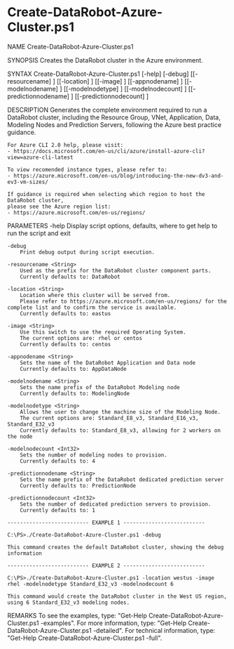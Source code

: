 # Create-DataRobot-Azure-Cluster.ps1

NAME
    Create-DataRobot-Azure-Cluster.ps1

SYNOPSIS
    Creates the DataRobot cluster in the Azure environment.

SYNTAX
    Create-DataRobot-Azure-Cluster.ps1 [-help] [-debug] [[-resourcename] <String>] [[-location] <String>] [[-image] <String>] [[-appnodename] <String>] [[-modelnodename] <String>] [[-modelnodetype] <String>] [[-modelnodecount] <Int32>] [[-predictionnodename] <String>] [[-predictionnodecount] <Int32>]

DESCRIPTION
    Generates the complete environment required to run a DataRobot cluster, including the Resource Group, VNet, Application, Data, Modeling Nodes and Prediction Servers, following the Azure best practice guidance.

    For Azure CLI 2.0 help, please visit:
    - https://docs.microsoft.com/en-us/cli/azure/install-azure-cli?view=azure-cli-latest

    To view recomended instance types, please refer to:
    - https://azure.microsoft.com/en-us/blog/introducing-the-new-dv3-and-ev3-vm-sizes/

    If guidance is required when selecting which region to host the DataRobot cluster,
    please see the Azure region list:
    - https://azure.microsoft.com/en-us/regions/

PARAMETERS
    -help
        Display script options, defaults, where to get help to run the script and exit

    -debug
        Print debug output during script execution.

    -resourcename <String>
        Used as the prefix for the DataRobot cluster component parts.
        Currently defaults to: DataRobot

    -location <String>
        Location where this cluster will be served from.
        Please refer to https://azure.microsoft.com/en-us/regions/ for the complete list and to confirm the service is available.
        Currently defaults to: eastus

    -image <String>
        Use this switch to use the required Operating System.
        The current options are: rhel or centos
        Currently defaults to: centos

    -appnodename <String>
        Sets the name of the DataRobot Application and Data node
        Currently defaults to: AppDataNode

    -modelnodename <String>
        Sets the name prefix of the DataRobot Modeling node
        Currently defaults to: ModelingNode

    -modelnodetype <String>
        Allows the user to change the machine size of the Modeling Node.
        The current options are: Standard_E8_v3, Standard_E16_v3, Standard_E32_v3
        Currently defaults to: Standard_E8_v3, allowing for 2 workers on the node

    -modelnodecount <Int32>
        Sets the number of modeling nodes to provision.
        Currently defaults to: 4

    -predictionnodename <String>
        Sets the name prefix of the DataRobot dedicated prediction server
        Currently defaults to: PredictionNode

    -predictionnodecount <Int32>
        Sets the number of dedicated prediction servers to provision.
        Currently defaults to: 1

    -------------------------- EXAMPLE 1 --------------------------

    C:\PS>./Create-DataRobot-Azure-Cluster.ps1 -debug

    This command creates the default DataRobot cluster, showing the debug information

    -------------------------- EXAMPLE 2 --------------------------

    C:\PS>./Create-DataRobot-Azure-Cluster.ps1 -location westus -image rhel -modelnodetype Standard_E32_v3 -modelnodecount 6

    This command would create the DataRobot cluster in the West US region, using 6 Standard_E32_v3 modeling nodes.

REMARKS
    To see the examples, type: "Get-Help Create-DataRobot-Azure-Cluster.ps1 -examples".
    For more information, type: "Get-Help Create-DataRobot-Azure-Cluster.ps1 -detailed".
    For technical information, type: "Get-Help Create-DataRobot-Azure-Cluster.ps1 -full".